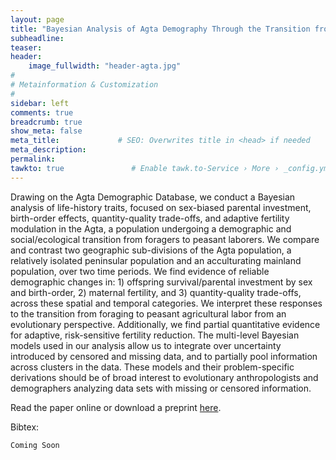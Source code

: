 ```yaml
---
layout: page
title: "Bayesian Analysis of Agta Demography Through the Transition from Foraging to Landless Peasantry (Eastern Luzon, Philippines)"
subheadline: 
teaser: 
header:
    image_fullwidth: "header-agta.jpg"
#
# Metainformation & Customization
#
sidebar: left
comments: true
breadcrumb: true
show_meta: false
meta_title:             # SEO: Overwrites title in <head> if needed
meta_description:
permalink:
tawkto: true               # Enable tawk.to-Service › More › _config.yml
---
```

<div class="row">
<div class="medium-8 columns t30">
<img src="{{ site.url }}/images/agta.png" alt="">
</div><!-- /.medium-8.columns -->
</div><!-- /.row -->
Drawing on the Agta Demographic Database, we conduct a Bayesian analysis of life-history traits, focused on sex-biased parental investment, birth-order effects, quantity-quality trade-offs, and adaptive fertility modulation in the Agta, a population undergoing a demographic and social/ecological transition from foragers to peasant laborers.  We compare and contrast two geographic sub-divisions of the Agta population, a relatively isolated peninsular population and an acculturating mainland population, over two time periods.  We find evidence of reliable demographic changes in: 1) offspring survival/parental investment by sex and birth-order, 2) maternal fertility, and 3) quantity-quality trade-offs, across these spatial and temporal categories. We interpret these responses to the transition from foraging to peasant agricultural labor from an evolutionary perspective. Additionally, we find partial quantitative evidence for adaptive, risk-sensitive fertility reduction. The multi-level Bayesian models used in our analysis allow us to integrate over uncertainty introduced by censored and missing data, and to partially pool information across clusters in the data.  These models and their problem-specific derivations should be of broad interest to evolutionary anthropologists and demographers analyzing data sets with missing or censored information. 

Read the paper online or download a preprint [here][1].

Bibtex:
```
Coming Soon
```


 [1]: https://github.com/Ctross/ctross.github.io/blob/master/pdfs/AgtaPrePrint.pdf
 
